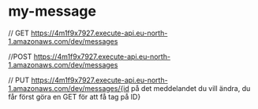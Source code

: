 # my-message


// GET https://4m1f9x7927.execute-api.eu-north-1.amazonaws.com/dev/messages

//POST https://4m1f9x7927.execute-api.eu-north-1.amazonaws.com/dev/messages

// PUT https://4m1f9x7927.execute-api.eu-north-1.amazonaws.com/dev/messages/{id på det meddelandet du vill ändra, du får först göra en GET för att få tag på ID}
